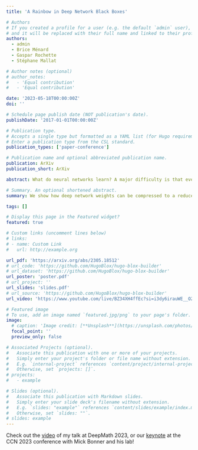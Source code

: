 ```yaml
---
title: 'A Rainbow in Deep Network Black Boxes'

# Authors
# If you created a profile for a user (e.g. the default `admin` user), write the username (folder name) here
# and it will be replaced with their full name and linked to their profile.
authors:
  - admin
  - Brice Ménard
  - Gaspar Rochette
  - Stéphane Mallat

# Author notes (optional)
# author_notes:
#   - 'Equal contribution'
#   - 'Equal contribution'

date: '2023-05-18T00:00:00Z'
doi: ''

# Schedule page publish date (NOT publication's date).
publishDate: '2017-01-01T00:00:00Z'

# Publication type.
# Accepts a single type but formatted as a YAML list (for Hugo requirements).
# Enter a publication type from the CSL standard.
publication_types: ['paper-conference']

# Publication name and optional abbreviated publication name.
publication: ArXiv
publication_short: ArXiv

abstract: What do neural networks learn? A major difficulty is that every training run results in a _different set of weights_ but nevertheless leads to _the same performance_. We introduce a model of the probability distribution of these weights. Layers are _not_ independent, but their dependencies can be captured by an alignment procedure. We use this model to show that **networks learn the same features no matter their initialization**. We also compress trained weights to a reduced set of summary statistics, from which a family of networks with equivalent performance can be reconstructed.

# Summary. An optional shortened abstract.
summary: We show how deep network weights can be compressed to a reduced set of summary statistics ("_the learned features_") that _(i)_ **all networks share no matter their initialization** and _(ii)_ that allow **regenerat weights with an equivalent performance**.

tags: []

# Display this page in the Featured widget?
featured: true

# Custom links (uncomment lines below)
# links:
# - name: Custom Link
#   url: http://example.org

url_pdf: 'https://arxiv.org/abs/2305.18512'
# url_code: 'https://github.com/HugoBlox/hugo-blox-builder'
# url_dataset: 'https://github.com/HugoBlox/hugo-blox-builder'
url_poster: 'poster.pdf'
# url_project: ''
url_slides: 'slides.pdf'
# url_source: 'https://github.com/HugoBlox/hugo-blox-builder'
url_video: 'https://www.youtube.com/live/BZ34XH4ffEc?si=i3dy6irauWE__O2b&t=23897'

# Featured image
# To use, add an image named `featured.jpg/png` to your page's folder.
image:
  # caption: 'Image credit: [**Unsplash**](https://unsplash.com/photos/pLCdAaMFLTE)'
  focal_point: ''
  preview_only: false

# Associated Projects (optional).
#   Associate this publication with one or more of your projects.
#   Simply enter your project's folder or file name without extension.
#   E.g. `internal-project` references `content/project/internal-project/index.md`.
#   Otherwise, set `projects: []`.
# projects:
#   - example

# Slides (optional).
#   Associate this publication with Markdown slides.
#   Simply enter your slide deck's filename without extension.
#   E.g. `slides: "example"` references `content/slides/example/index.md`.
#   Otherwise, set `slides: ""`.
# slides: example
---
```


<!-- {{% callout note %}}
Click the _Cite_ button above to demo the feature to enable visitors to import publication metadata into their reference management software.
{{% /callout %}}

{{% callout note %}}
Create your slides in Markdown - click the _Slides_ button to check out the example.
{{% /callout %}}

Add the publication's **full text** or **supplementary notes** here. You can use rich formatting such as including [code, math, and images](https://docs.hugoblox.com/content/writing-markdown-latex/). -->

Check out the [video](https://www.youtube.com/live/BZ34XH4ffEc?si=i3dy6irauWE__O2b&t=23897) of my talk at DeepMath 2023, or our [keynote](https://www.youtube.com/watch?v=6cxX6M5VFYE&t=632s) <!-- and [tutorial] --> at the CCN 2023 conference with Mick Bonner and his lab!
